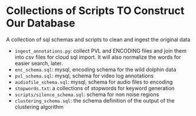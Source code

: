 # Collections of Scripts TO Construct Our Database

A collection of sql schemas and scripts to clean and ingest the original data

+ `ingest_annotations.py`: collect PVL and ENCODING files and join them into csv files for cloud sql import. It will also normalize the words for easier search, later.
+ `enc_schema.sql`: mysql, encoding schema for the wild dolphin data
+ `pvl_schema.sql`: mysql, schema for video log annotations
+ `audiofile_schema.sql`: mysql, schema for audio files to encoding
+ `stopwords.txt`: a collections of stopwords for keyword generation
+ `scripts/silence_schema.sql`: schema for non noise regions
+ `clustering_schema.sql`: the schema definition of the output of the clustering algorithm
